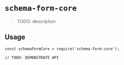 # `schema-form-core`

> TODO: description

## Usage

```
const schemaFormCore = require('schema-form-core');

// TODO: DEMONSTRATE API
```
